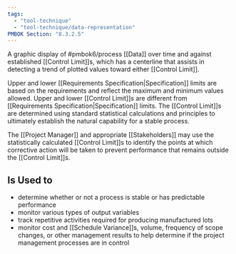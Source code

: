 ```yaml
---
tags:
  - "tool-technique"
  - "tool-technique/data-representation"
PMBOK Section: "8.3.2.5"
---
```

A graphic display of #pmbok6/process [[Data]] over time and against established [[Control Limit]]s, which has a centerline that assists in detecting a trend of plotted values toward either [[Control Limit]].

Upper and lower [[Requirements Specification|Specification]] limits are based on the requirements and reflect the maximum and minimum values allowed. Upper and lower [[Control Limit]]s are different from [[Requirements Specification|Specification]] limits. The [[Control Limit]]s are determined using standard statistical calculations and principles to ultimately establish the natural capability for a stable process.

The [[Project Manager]] and appropriate [[Stakeholders]] may use the statistically calculated [[Control Limit]]s to identify the points at which corrective action will be taken to prevent performance that remains outside the [[Control Limit]]s.
## Is Used to
- determine whether or not a process is stable or has predictable performance
- monitor various types of output variables
- track repetitive activities required for producing manufactured lots
- monitor cost and [[Schedule Variance]]s, volume, frequency of scope changes, or other management results to help determine if the project management processes are in control
